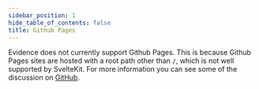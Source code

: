 ```yaml
---
sidebar_position: 1
hide_table_of_contents: false
title: Github Pages
---
```


Evidence does not currently support Github Pages. This is because Github Pages sites are hosted with a root path other than `/`, which is not well supported by SvelteKit. For more information you can see some of the discussion on [GitHub](https://github.com/evidence-dev/evidence/issues/603).
